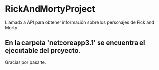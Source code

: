 # RickAndMortyProject
Llamado a API para obtener información sobre los personajes de Rick and Morty

## En la carpeta 'netcoreapp3.1' se encuentra el ejecutable del proyecto.
Gracias por pasarte.
